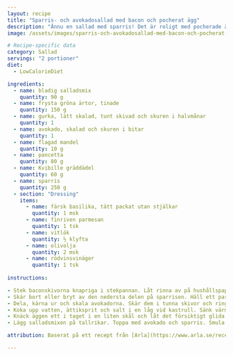 ```yaml
---
layout: recipe
title: "Sparris- och avokadosallad med bacon och pocherat ägg"
description: "Ännu en sallad med sparris! Det är roligt med pocherade ägg för det är verkligen inget jag gör särskilt ofta."
image: /assets/images/sparris-och-avokadosallad-med-bacon-och-pocherat-agg.webp

# Recipe-specific data
category: Sallad
servings: "2 portioner"
diet:
  - LowCalorieDiet

ingredients:
  - name: bladig salladsmix
    quantity: 90 g
  - name: frysta gröna ärtor, tinade
    quantity: 150 g
  - name: gurka, lätt skalad, tunt skivad och skuren i halvmånar
    quantity: 1
  - name: avokado, skalad och skuren i bitar
    quantity: 1
  - name: flagad mandel
    quantity: 10 g
  - name: pancetta
    quantity: 80 g
  - name: Kvibille gräddädel
    quantity: 60 g
  - name: sparris
    quantity: 250 g
  - section: "Dressing"
    items:
      - name: färsk basilika, tätt packat utan stjälkar
        quantity: 1 msk
      - name: finriven parmesan
        quantity: 1 tsk
      - name: vitlök
        quantity: ½ klyfta
      - name: olivolja
        quantity: 2 msk
      - name: rödvinsvinäger
        quantity: 1 tsk
        
instructions:

- Stek baconskivorna knapriga i stekpannan. Låt rinna av på hushållspapper. Smula baconet när det svalnat.
- Skär bort eller bryt av den nedersta delen på sparrisen. Häll ett par centimeter vatten i stekpannan  och koka sparrisen i denna i 2-3 minuter. Lyft upp dem med en tång och doppa i iskallt vatten. Låt rinna av på hushållspapper. Skär dem sedan i fjärdedelar.
- Dela, kärna ur och skala avokadorna. Skär dem i tunna skivor och ringla över citronsaften.
- Koka upp vatten, ättiksprit och salt i en låg vid kastrull. Sänk värmen så att vattnet bara sjuder.
- Knäck äggen ett i taget i en liten skål och låt det försiktigt glida ner i vattnet. Låt äggen sjuda ca 3 min. Lyft upp dem med hålslev.
- Lägg salladsmixen på tallrikar. Toppa med avokado och sparris. Smula över osten och lägg på äggen. Strö över bacon och krydda alltihop med svartpeppar.

attribution: Baserat på ett recept från [Arla](https://www.arla.se/recept/sparris-och-avokadosallad-med-bacon-och-pocherat-agg/)

---
```


